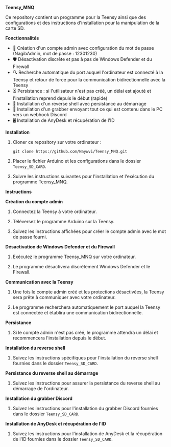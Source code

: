 **Teensy_MNQ**

Ce repository contient un programme pour la Teensy ainsi que des configurations et des instructions d'installation pour la manipulation de la carte SD.

**Fonctionnalités**

- 🔐 Création d'un compte admin avec configuration du mot de passe (NagibAdmin, mot de passe : 12301230)
- 🛡️ Désactivation discrète et pas à pas de Windows Defender et du Firewall
- 🔍 Recherche automatique du port auquel l'ordinateur est connecté à la Teensy et retour de force pour la communication bidirectionnelle avec la Teensy
- ⏳ Persistance : si l'utilisateur n'est pas créé, un délai est ajouté et l'installation reprend depuis le début (rapide)
- 🔄 Installation d'un reverse shell avec persistance au démarrage
- 🎣 Installation d'un grabber envoyant tout ce qui est contenu dans le PC vers un webhook Discord
- 🖥️ Installation de AnyDesk et récupération de l'ID

**Installation**

1. Cloner ce repository sur votre ordinateur :

    ```
    git clone https://github.com/Naywvi/Teensy_MNQ.git
    ```

2. Placer le fichier Arduino et les configurations dans le dossier `Teensy_SD_CARD`.

3. Suivre les instructions suivantes pour l'installation et l'exécution du programme Teensy_MNQ.

**Instructions**

**Création du compte admin**

1. Connectez la Teensy à votre ordinateur.

2. Téléversez le programme Arduino sur la Teensy.

3. Suivez les instructions affichées pour créer le compte admin avec le mot de passe fourni.

**Désactivation de Windows Defender et du Firewall**

1. Exécutez le programme Teensy_MNQ sur votre ordinateur.

2. Le programme désactivera discrètement Windows Defender et le Firewall.

**Communication avec la Teensy**

1. Une fois le compte admin créé et les protections désactivées, la Teensy sera prête à communiquer avec votre ordinateur.

2. Le programme recherchera automatiquement le port auquel la Teensy est connectée et établira une communication bidirectionnelle.

**Persistance**

1. Si le compte admin n'est pas créé, le programme attendra un délai et recommencera l'installation depuis le début.

**Installation du reverse shell**

1. Suivez les instructions spécifiques pour l'installation du reverse shell fournies dans le dossier `Teensy_SD_CARD`.

**Persistance du reverse shell au démarrage**

1. Suivez les instructions pour assurer la persistance du reverse shell au démarrage de l'ordinateur.

**Installation du grabber Discord**

1. Suivez les instructions pour l'installation du grabber Discord fournies dans le dossier `Teensy_SD_CARD`.

**Installation de AnyDesk et récupération de l'ID**

1. Suivez les instructions pour l'installation de AnyDesk et la récupération de l'ID fournies dans le dossier `Teensy_SD_CARD`.
